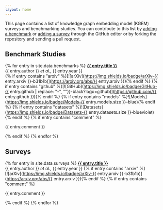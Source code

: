 ```yaml
---
layout: home
---
```

This page contains a list of knowledge graph embedding model (KGEM) surveys and
benchmarking studies. You can contribute to this list by
[adding a benchmark](https://github.com/pykeen/kgem-meta-review/edit/main/_data/benchmarks.yml) or
[adding a survey](https://github.com/pykeen/kgem-meta-review/edit/main/_data/surveys.yml) through
the GitHub editor or by forking the repository and sending a pull request.

## Benchmark Studies

{% for entry in site.data.benchmarks %}
<strong><a href="{{ entry.link }}">{{ entry.title }}</a></strong>
<br />{{ entry.author }} *et al.*, {{ entry.year }}
<br />
{% if entry contains "arxiv" %}[![arXiv](https://img.shields.io/badge/arXiv-{{ entry.arxiv }}-b31b1b)](https://arxiv.org/abs/{{ entry.arxiv }}){% endif %} {% if entry contains "github" %}[![GitHub](https://img.shields.io/badge/GitHub-{{ entry.github | replace: "-", ""}}-black?logo=github)](https://github.com/{{ entry.github }}){% endif %} {% if entry contains "models" %}![Models](https://img.shields.io/badge/Models-{{ entry.models.size }}-blue){% endif %} {% if entry contains "datasets" %}![Datasets](https://img.shields.io/badge/Datasets-{{ entry.datasets.size }}-blueviolet){% endif %}
{% if entry contains "comment" %}<p>{{ entry.comment }}</p>{% endif %}
{% endfor %}

## Surveys

{% for entry in site.data.surveys %}
<strong><a href="{{ entry.link }}">{{ entry.title }}</a></strong>
<br />{{ entry.author }} *et al.*, {{ entry.year }}
{% if entry contains "arxiv" %}<br />[![arXiv](https://img.shields.io/badge/arXiv-{{ entry.arxiv }}-b31b1b)](https://arxiv.org/abs/{{ entry.arxiv }}){% endif %}
{% if entry contains "comment" %}<p>{{ entry.comment }}</p>{% endif %}
{% endfor %}
